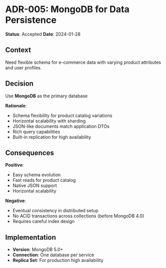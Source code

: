 # ADR-005: MongoDB for Data Persistence

**Status**: Accepted
**Date**: 2024-01-28

## Context

Need flexible schema for e-commerce data with varying product attributes and user profiles.

## Decision

Use **MongoDB** as the primary database

**Rationale**:
- Schema flexibility for product catalog variations
- Horizontal scalability with sharding
- JSON-like documents match application DTOs
- Rich query capabilities
- Built-in replication for high availability

## Consequences

**Positive**:
- Easy schema evolution
- Fast reads for product catalog
- Native JSON support
- Horizontal scalability

**Negative**:
- Eventual consistency in distributed setup
- No ACID transactions across collections (before MongoDB 4.0)
- Requires careful index design

## Implementation

- **Version**: MongoDB 5.0+
- **Connection**: One database per service
- **Replica Set**: For production high availability

